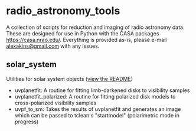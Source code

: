 # radio_astronomy_tools
A collection of scripts for reduction and imaging of radio astronomy data. These are designed for use in Python with the CASA packages https://casa.nrao.edu/.
Everything is provided as-is, please e-mail alexakins@gmail.com with any issues. 

## solar_system 
Utilities for solar system objects ([view the README](solar_system/README.md))
- uvplanetfit: A routine for fitting limb-darkened disks to visibility samples
- uvplanetfit_polarized: A routine for fitting polarized disk models to cross-polarized visibility samples 
- uvpf_to_sm: Takes the results of uvplanetfit and generates an image which can be passed to tclean's "startmodel" (polarimetric mode in progress)

